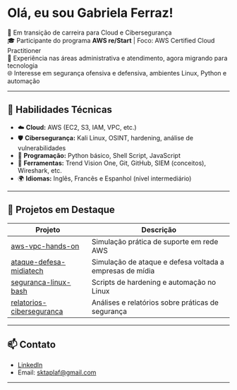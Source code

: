 # Olá, eu sou Gabriela Ferraz!

🎯 Em transição de carreira para Cloud e Cibersegurança  
🎓 Participante do programa **AWS re/Start** | Foco: AWS Certified Cloud Practitioner  
💼 Experiência nas áreas administrativa e atendimento, agora migrando para tecnologia  
🌐 Interesse em segurança ofensiva e defensiva, ambientes Linux, Python e automação

---

## 💼 Habilidades Técnicas

- ☁️ **Cloud:** AWS (EC2, S3, IAM, VPC, etc.)
- 🛡️ **Cibersegurança:** Kali Linux, OSINT, hardening, análise de vulnerabilidades
- 🐍 **Programação:** Python básico, Shell Script, JavaScript
- 🧰 **Ferramentas:** Trend Vision One, Git, GitHub, SIEM (conceitos), Wireshark, etc.
- 🌍 **Idiomas:** Inglês, Francês e Espanhol (nível intermediário)

---

## 🚀 Projetos em Destaque

| Projeto | Descrição |
|--------|-----------|
| [aws-vpc-hands-on](https://github.com/GabyF3rraz/aws-vpc-hands-on) | Simulação prática de suporte em rede AWS |
| [ataque-defesa-midiatech](https://github.com/GabyF3rraz/ataque-defesa-midiatech) | Simulação de ataque e defesa voltada a empresas de mídia |
| [seguranca-linux-bash](https://github.com/GabyF3rraz/seguranca-linux-bash) | Scripts de hardening e automação no Linux |
| [relatorios-ciberseguranca](https://github.com/GabyF3rraz/relatorios-ciberseguranca) | Análises e relatórios sobre práticas de segurança |

---

## 📫 Contato

- [LinkedIn](https://linkedin.com/in/gabrielaferraz)
- Email: sktaplaf@gmail.com

---
